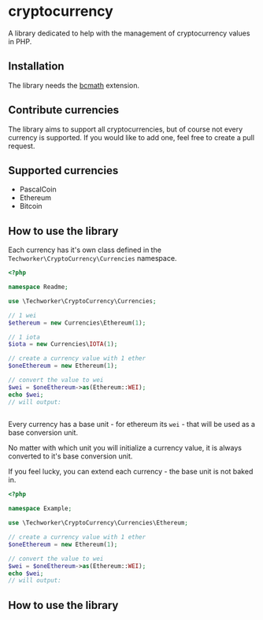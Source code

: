 # cryptocurrency

A library dedicated to help with the management of cryptocurrency values in PHP.

## Installation

The library needs the [bcmath](http://php.net/manual/de/book.bc.php) 
extension.



## Contribute currencies

The library aims to support all cryptocurrencies, but of course not every 
currency is supported. If you would like to add one, feel free to create a 
pull request.

## Supported currencies

 - PascalCoin
 - Ethereum
 - Bitcoin

## How to use the library

Each currency has it's own class defined in the `Techworker\CryptoCurrency\Currencies`
namespace.

```php
<?php

namespace Readme;

use \Techworker\CryptoCurrency\Currencies;

// 1 wei
$ethereum = new Currencies\Ethereum(1);

// 1 iota
$iota = new Currencies\IOTA(1);

// create a currency value with 1 ether
$oneEthereum = new Ethereum(1);

// convert the value to wei
$wei = $oneEthereum->as(Ethereum::WEI);
echo $wei;
// will output: 
 

```


Every currency has a base unit - for ethereum 
its `wei` - that will be used as a base conversion unit.

No matter with which unit you will initialize a currency value, it is always 
converted to it's base conversion unit.

If you feel lucky, you can extend each currency - the base unit is not baked in.

```php
<?php

namespace Example;

use \Techworker\CryptoCurrency\Currencies\Ethereum;

// create a currency value with 1 ether
$oneEthereum = new Ethereum(1);

// convert the value to wei
$wei = $oneEthereum->as(Ethereum::WEI);
echo $wei;
// will output: 

```

## How to use the library

